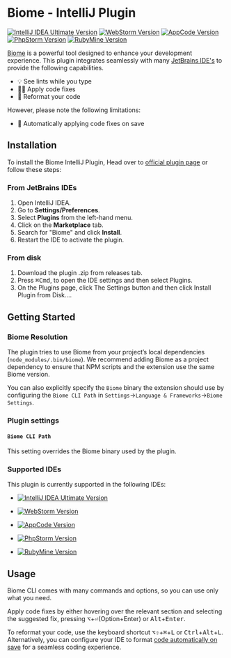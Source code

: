 # Biome - IntelliJ Plugin

[![IntelliJ IDEA Ultimate Version](https://img.shields.io/badge/IntelliJ%20IDEA%20Ultimate-2023.2.2-374151.svg?labelcolor=000&logo=intellij-idea&labelColor=black)](https://www.jetbrains.com/idea/)
[![WebStorm Version](https://img.shields.io/badge/WebStorm-2023.2.2-1F3263.svg?labelcolor=000&logo=webstorm&labelColor=black)](https://www.jetbrains.com/webstorm/)
[![AppCode Version](https://img.shields.io/badge/AppCode-2023.2.2-2380B0.svg?labelcolor=000&logo=appcode&labelColor=black)](https://www.jetbrains.com/objc/)
[![PhpStorm Version](https://img.shields.io/badge/PhpStorm-2023.2.2-953D8C.svg?labelcolor=000&logo=phpstorm&labelColor=black)](https://www.jetbrains.com/phpstorm/)
[![RubyMine Version](https://img.shields.io/badge/RubyMine-2023.2.2-A11523.svg?labelcolor=000&logo=ruby&labelColor=black)](https://www.jetbrains.com/ruby/)

[Biome](https://biomejs.dev/) is a powerful tool designed to enhance your development experience. 
This plugin integrates seamlessly with many [JetBrains IDE's](#supported-ides) to provide the following capabilities.

- 💡 See lints while you type
- 👨‍💻 Apply code fixes
- 🚧 Reformat your code

However, please note the following limitations:

- 💾 Automatically applying code fixes on save

## Installation

To install the Biome IntelliJ Plugin, Head over to [official plugin page](https://plugins.jetbrains.com/plugin/22761-biome) or follow these steps:

### From JetBrains IDEs

1. Open IntelliJ IDEA.
2. Go to **Settings/Preferences**.
3. Select **Plugins** from the left-hand menu.
4. Click on the **Marketplace** tab.
5. Search for "Biome" and click **Install**.
6. Restart the IDE to activate the plugin.

### From disk

1. Download the plugin .zip from releases tab.
2. Press <kbd>⌘Cmd</kbd>, to open the IDE settings and then select Plugins.
3. On the Plugins page, click The Settings button and then click Install Plugin from Disk….

## Getting Started
### Biome Resolution

The plugin tries to use Biome from your project’s local dependencies (`node_modules/.bin/biome`). We recommend adding Biome as a project dependency to ensure that NPM scripts and the extension use the same Biome version.

You can also explicitly specify the `Biome` binary the extension should use by configuring the `Biome CLI Path` in `Settings`->`Language & Frameworks`->`Biome Settings`.

### Plugin settings

#### `Biome CLI Path`

This setting overrides the Biome binary used by the plugin.

### Supported IDEs

This plugin is currently supported in the following IDEs:

- [![IntelliJ IDEA Ultimate Version](https://img.shields.io/badge/IntelliJ%20IDEA%20Ultimate-2023.2.2-374151.svg?labelcolor=000&logo=intellij-idea&labelColor=black)](https://www.jetbrains.com/idea/)
  
- [![WebStorm Version](https://img.shields.io/badge/WebStorm-2023.2.2-1F3263.svg?labelcolor=000&logo=webstorm&labelColor=black)](https://www.jetbrains.com/webstorm/)

- [![AppCode Version](https://img.shields.io/badge/AppCode-2023.2.2-2380B0.svg?labelcolor=000&logo=appcode&labelColor=black)](https://www.jetbrains.com/objc/)

- [![PhpStorm Version](https://img.shields.io/badge/PhpStorm-2023.2.2-953D8C.svg?labelcolor=000&logo=phpstorm&labelColor=black)](https://www.jetbrains.com/phpstorm/)

- [![RubyMine Version](https://img.shields.io/badge/RubyMine-2023.2.2-A11523.svg?labelcolor=000&logo=ruby&labelColor=black)](https://www.jetbrains.com/ruby/)

## Usage

Biome CLI comes with many commands and options, so you can use only what you need.

Apply code fixes by either hovering over the relevant section and selecting the suggested fix, pressing <kbd title="Option">⌥</kbd>+<kbd  title="Enter">⏎</kbd>(Option+Enter) or <kbd title="Alt">Alt</kbd>+<kbd title="Enter">Enter</kbd>.

To reformat your code, use the keyboard shortcut <kbd>⌥⇧</kbd>+<kbd title="Cmd">⌘</kbd>+<kbd  title="L">L</kbd> or <kbd title="Ctrl">Ctrl</kbd>+<kbd title="Alt">Alt</kbd>+<kbd  title="L">L</kbd>. Alternatively, you can configure your IDE to format [code automatically on save](https://www.jetbrains.com/help/webstorm/reformat-and-rearrange-code.html#reformat-on-save)  for a seamless coding experience.

